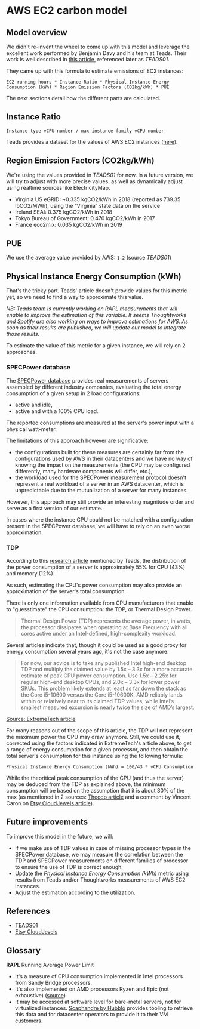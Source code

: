 # AWS EC2 carbon model

## Model overview
We didn't re-invent the wheel to come up with this model and leverage the excellent work performed by Benjamin Davy and his team at Teads. Their work is well described in [this article](https://teads-engineering-web.s3.eu-west-1.amazonaws.com/aws_instance_specifications.csv.zip), referenced later as _TEADS01_.

They came up with this formula to estimate emissions of EC2 instances:

```
EC2 running hours * Instance Ratio * Physical Instance Energy Consumption (kWh) * Region Emission Factors (CO2kg/kWh) * PUE
```

The next sections detail how the different parts are calculated.

## Instance Ratio
```
Instance type vCPU number / max instance family vCPU number
```

Teads provides a dataset for the values of AWS EC2 instances ([here](https://teads-engineering-web.s3.eu-west-1.amazonaws.com/aws\_instance\_specifications.csv.zip)).

## Region Emission Factors (CO2kg/kWh)

We're using the values provided in _TEADS01_ for now. In a future version, we will try to adjust with more precise values, as well as dynamically adjust using realtime sources like ElectricityMap.

- Virginia US eGRID: ~0.335 kgCO2/kWh in 2018 (reported as 739.35 lbCO2/MWh), using the “Virginia” state data on the service
- Ireland SEAI: 0.375 kgCO2/kWh in 2018
- Tokyo Bureau of Government: 0.470 kgCO2/kWh in 2017
- France eco2mix: 0.035 kgCO2/kWh in 2019

## PUE
We use the average value provided by AWS: `1.2` (source _TEADS01_)

## Physical Instance Energy Consumption (kWh)
That's the tricky part. Teads' article doesn't provide values for this metric yet, so we need to find a way to approximate this value.

_NB: Teads team is currently working on RAPL measurements that will enable to improve the estimation of this variable. It seems Thoughtworks and Spotify are also working on ways to improve estimations for AWS. As soon as their results are published, we will update our model to integrate those results._

To estimate the value of this metric for a given instance, we will rely on 2 approaches.

### SPECPower database

The [SPECPower database](https://www.spec.org/power_ssj2008/results/power_ssj2008.html) provides real measurements of servers assembled by different industry companies, evaluating the total energy consumption of a given setup in 2 load configurations:
- active and idle,
- active and with a 100% CPU load.

The reported consumptions are measured at the server's power input with a physical watt-meter. 

The limitations of this approach however are significative:
- the configurations built for these measures are certainly far from the configurations used by AWS in their datacenters and we have no way of knowing the impact on the measurements (the CPU may be configured differently, many hardware components will differ, etc.),
- the workload used for the SPECPower measurement protocol doesn't represent a real workload of a server in an AWS datacenter, which is unpredictable due to the mutualization of a server for many instances.

However, this approach may still provide an interesting magnitude order and serve as a first version of our estimate.

In cases where the instance CPU could not be matched with a configuration present in the SPECPower database, we will have to rely on an even worse approximation. 

### TDP

According to this [research article](https://www.spec.org/power_ssj2008/results/power_ssj2008.html) mentioned by Teads, the distribution of the power consumption of a server is approximately 55% for CPU (43%) and memory (12%).

As such, estimating the CPU's power consumption may also provide an approximation of the server's total consumption.

There is only one information available from CPU manufacturers that enable to "guesstimate" the CPU consumption: the TDP, or Thermal Design Power.

> Thermal Design Power (TDP) represents the average power, in watts, the processor dissipates when operating at Base Frequency with all cores active under an Intel-defined, high-complexity workload.

Several articles indicate that, though it could be used as a good proxy for energy consumption several years ago, it's not the case anymore.

  > For now, our advice is to take any published Intel high-end desktop TDP and multiply the claimed value by 1.5x – 3.3x for a more accurate estimate of peak CPU power consumption. Use 1.5x – 2.25x for regular high-end desktop CPUs, and 2.0x – 3.3x for lower power SKUs. This problem likely extends at least as far down the stack as the Core i5-10600 versus the Core i5-10600K. AMD reliably lands within or relatively near to its claimed TDP values, while Intel’s smallest measured excursion is nearly twice the size of AMD’s largest.
  
[Source: ExtremeTech article](https://www.extremetech.com/computing/319402-intels-desktop-tdps-no-longer-useful-to-predict-cpu-power-consumption)

For many reasons out of the scope of this article, the TDP will not represent the maximum power the CPU may draw anymore. Still, we could use it, corrected using the factors indicated in ExtremeTech's article above, to get a range of energy consumption for a given processor, and then obtain the total server's consumption for this instance using the following formula:

```
Physical Instance Energy Consumption (kWh) = 100/43 * vCPU Consumption
```

While the theoritical peak consumption of the CPU (and thus the server) may be deduced from the TDP as explained above, the minimum consumption will be based on the assumption that it is about 30% of the max (as mentioned in 2 sources: [Theodo article](https://blog.theodo.com/2020/09/power-api-deep-dive/) and a comment by Vincent Caron on [Etsy CloudJewels article](https://codeascraft.com/2020/04/23/cloud-jewels-estimating-kwh-in-the-cloud/)).

## Future improvements

To improve this model in the future, we will:

- If we make use of TDP values in case of missing processor types in the SPECPower database, we may measure the correlation between the TDP and SPECPower measurements on different families of processor to ensure the use of TDP is correct enough.
- Update the _Physical Instance Energy Consumption (kWh)_ metric using results from Teads and/or Thoughtworks measurements of AWS EC2 instances.
- Adjust the estimation according to the utilization.

## References

- [TEADS01](https://medium.com/teads-engineering/evaluating-the-carbon-footprint-of-a-software-platform-hosted-in-the-cloud-e716e14e060c)
- [Etsy CloudJevels](https://codeascraft.com/2020/04/23/cloud-jewels-estimating-kwh-in-the-cloud/)

## Glossary
**RAPL**
Running Average Power Limit
- It's a measure of CPU consumption implemented in Intel processors from Sandy Bridge processors. 
- It's also implemented on AMD processors Ryzen and Epic (not exhaustive) ([source](https://community.amd.com/t5/server-gurus-discussions/what-exact-parts-of-the-cpu-are-recorded-by-the-rapl-registers/td-p/73498))
- It may be accessed at software level for bare-metal servers, not for virtualized instances. [Scaphandre by Hubblo](https://github.com/hubblo-org/scaphandre/) provides tooling to retrieve this data and for datacenter operators to provide it to their VM customers.

